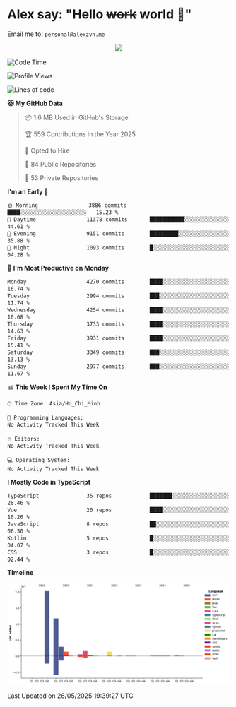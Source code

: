 # Alex say: "Hello ~~work~~ world 🐾"
Email me to: `personal@alexzvn.me`


<p align=center>
  <a href="https://skillicons.dev">
    <img src="https://skillicons.dev/icons?i=ts,js,php,nodejs,bun,vue,nuxt,react,svelte,tauri,laravel,rust,mongodb,docker,electron,redis,rabbitmq,tailwind,git,cloudflare,elysia,mysql,nginx,rollupjs,sentry,ubuntu,yarn,html,css,vite" />
  </a>
</p>

<!--START_SECTION:waka-->
![Code Time](http://img.shields.io/badge/Code%20Time-1%2C066%20hrs%2055%20mins-blue)

![Profile Views](http://img.shields.io/badge/Profile%20Views-0-blue)

![Lines of code](https://img.shields.io/badge/From%20Hello%20World%20I%27ve%20Written-40.8%20million%20lines%20of%20code-blue)

**🐱 My GitHub Data** 

> 📦 1.6 MB Used in GitHub's Storage 
 > 
> 🏆 559 Contributions in the Year 2025
 > 
> 💼 Opted to Hire
 > 
> 📜 84 Public Repositories 
 > 
> 🔑 53 Private Repositories 
 > 
**I'm an Early 🐤** 

```text
🌞 Morning                3886 commits        ████░░░░░░░░░░░░░░░░░░░░░   15.23 % 
🌆 Daytime                11378 commits       ███████████░░░░░░░░░░░░░░   44.61 % 
🌃 Evening                9151 commits        █████████░░░░░░░░░░░░░░░░   35.88 % 
🌙 Night                  1093 commits        █░░░░░░░░░░░░░░░░░░░░░░░░   04.28 % 
```
📅 **I'm Most Productive on Monday** 

```text
Monday                   4270 commits        ████░░░░░░░░░░░░░░░░░░░░░   16.74 % 
Tuesday                  2994 commits        ███░░░░░░░░░░░░░░░░░░░░░░   11.74 % 
Wednesday                4254 commits        ████░░░░░░░░░░░░░░░░░░░░░   16.68 % 
Thursday                 3733 commits        ████░░░░░░░░░░░░░░░░░░░░░   14.63 % 
Friday                   3931 commits        ████░░░░░░░░░░░░░░░░░░░░░   15.41 % 
Saturday                 3349 commits        ███░░░░░░░░░░░░░░░░░░░░░░   13.13 % 
Sunday                   2977 commits        ███░░░░░░░░░░░░░░░░░░░░░░   11.67 % 
```


📊 **This Week I Spent My Time On** 

```text
🕑︎ Time Zone: Asia/Ho_Chi_Minh

💬 Programming Languages: 
No Activity Tracked This Week

🔥 Editors: 
No Activity Tracked This Week

💻 Operating System: 
No Activity Tracked This Week
```

**I Mostly Code in TypeScript** 

```text
TypeScript               35 repos            ███████░░░░░░░░░░░░░░░░░░   28.46 % 
Vue                      20 repos            ████░░░░░░░░░░░░░░░░░░░░░   16.26 % 
JavaScript               8 repos             ██░░░░░░░░░░░░░░░░░░░░░░░   06.50 % 
Kotlin                   5 repos             █░░░░░░░░░░░░░░░░░░░░░░░░   04.07 % 
CSS                      3 repos             █░░░░░░░░░░░░░░░░░░░░░░░░   02.44 % 
```



**Timeline**

![Lines of Code chart](https://raw.githubusercontent.com/alexzvn/alexzvn/main/assets/bar_graph.png)


 Last Updated on 26/05/2025 19:39:27 UTC
<!--END_SECTION:waka-->
